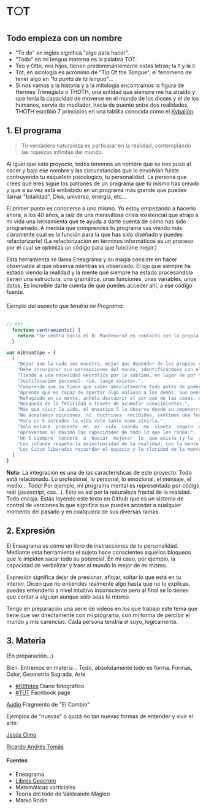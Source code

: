# T:full_moon:T

## Todo empieza con un nombre
- "To do" en inglés significa "algo para hacer".
- "Todo" en mi lengua materna es la palabra TOT.
- Teo y Otto, mis hijos, tienen predominantemente estas letras; la `T` y la `O`
- Tot, en sicología es acrónimo de "Tip Of the Tongue", el fenómeno de tener algo en *"la punta de la lengua"*...
- Si nos vamos a la historia y a la mitología encontramos la figura de Hermes Trimegisto o THOTH, una entidad que siempre me ha atraído y que tenía la capacidad de moverse en el mundo de los dioses y el de los humanos, servía de mediador, hacía de puente entre dos realidades. THOTH escribió 7 principios en una tablilla conocida como el [Kybalión](http://www.caminosalser.com/i674-el-kybalion-los-7-secretos/).

## 1. El programa

  > Tu verdadera  naturaleza es participar en la  realidad, contemplando las riquezas  infinitas del mundo.

Al igual que este proyecto, todos tenemos un nombre que se nos puso al nacer y bajo ese nombre y las circunstancias que lo envolvían fuiste contruyendo tu esqueleto psicologico, tu personalidad. La persona que crees que eres sigue los patrones de un programa que tú mismo has creado y que a su vez está embebido en un programa más grande que puedes llamar "totalidad", Dios, universo, energía, etc...

El primer punto es conocerse a uno mismo. Yo estoy empezando a hacerlo ahora, a los 40 años, a raiz de una maravillosa crisis existencial que atrajo a mi vida una herramienta que te ayuda a darte cuenta de cómo has sido programado. A medida que comprendes tu programa vas viendo más claramente cual es la función para la que has sido diseñado y puedes refactorizarte! (La refactorización en términos informáticos es un proceso por el cual se optimiza un código para que funcione mejor.)

Esta herramienta se llama Eneagrama y su magia consiste en hacer observable al que observa mientras es observado. El ojo que siempre ha estado viendo la realidad y la mente que siempre ha estado procesandola tienen una estructura, una gramática, unas funciones, unas variables, unos datos. Es increíble darte cuenta de que puedes acceder ahí, a ese código fuente.

###### Ejemplo del aspecto que tendría mi Programa:

```javascript
// t0t
  function centramiento() {
    return "Se centra hacia el 8: Mantenerse en contacto con la propia corporeidad y encauzar las energías hacia la acción."
  }

var miEneatipo = {
  [
    "Dejar que la vida sea maestra, mejor que depender de los propios esquemas mentales de referencia.",
    "Debe incorporar sus percepciones del mundo, identificándose con ellas en vez de observarlas tan sólo. No identificarse sólo con sus pensamientos, sino también con los objetos de los mismos.",
    "Tiende a una necesidad neurótica por lo sublime, en lugar de por lo que hay, y una pasión por el conocimiento hermético.",
    "Justificación personal: «sé, luego existo».",
    "Comprende que no tiene que saber absolutamente todo antes de poder actuar: se aprende más actuando, siendo capaz de resolver problemas en la medida que surjan.",
    "Aprende que es capaz de aportar algo valioso a los demás. Sus pensamientos adquieren expresión a través de la acción y el liderazgo. Muestra a los demás cómo hacer lo que sólo él sabe hacer. El valor práctico de sus ideas es incalculable.",
    "Refugiado en su mente, anhela descubrir el por qué de las cosas, entendiendo cómo funciona el mundo en general y cualquier cosa en particular. Siempre está investigando, haciendo preguntas y ahondando en diversos temas.",
    "Búsqueda de la felicidad a través de acumular conocimientos.",
    "Más que vivir la vida, el eneatipo 5 la observa desde su impenetrable refugio, protegiendo exageradamente la pureza de su mundo interno.",
    "No aceptamos opiniones  ni  doctrinas  recibidas, sentimos una fuerte necesidad de examinar por nosotros mismos la verdad de todas las suposiciones.",
    "Para un 5 entender la vida vale tanto como vivirla.",
    "Sólo estaré  presente  en  mi  vida  cuando  me  sienta  seguro  y  capaz  de enfrentar al mundo. Cuando  comprenda  y  domine  totalmente todo  lo  que  necesite  saber  en  la  vida;  entonces estaré presente.",
    "Aprovechan al máximo las capacidades de todo lo que les rodea.",
    "Un 5 siempre  tenderá  a  buscar  mejorar  lo  que existe (y le  gusta) para que se mantenga.",
    "Les infunde respeto la majestuosidad de la realidad, con la mente clara y confiando en el Universo. Einstein dijo una vez: «La única pregunta que vale la pena hacer es: "¿Es amigo el Universo"?». Los Cinco liberados tienen una respuesta a esa pregunta. Están embelesados por lo que ven, no asustados de muerte, y se convierten en verdaderos visionarios, capaces de producir cambios revolucionarios en su campo de actividad.",
    "Los Cinco liberados recuerdan el espacio y la claridad de la mente divina, lo que los budistas llaman Sunyata o «el vacío brillante», la silenciosa e ininterrumpida vastedad de la que surge todo, incluidos el conocimiento y la creatividad. Anhelan volver a experimentar el vacío porque en otro tiempo fue su hogar, como fue (según la perspectiva budista) el origen de todos y de todo lo que existe en el mundo. Pero es preciso entender bien ese anhelo por volver al vacío, porque no es el vacío del olvido, sino el «vacío» de un vaso de agua pura o el de un cielo azul perfecto: todo lo demás es posible gracias a su vacío."
  ]
}
```
**Nota:** La integración es una de las características de este proyecto. Todo está relacionado. Lo profesional, lo personal, lo emocional, el mensaje, el medio... Todo! Por ejemplo, mi programa mental es representado por código real (javascript, css...). Esto es así por la naturaleza fractal de la realidad. Todo encaja. Estás leyendo este texto en Github que es un sistema de control de versiones lo que significa que puedes acceder a cualquier momento del pasado y en cualquiera de sus diversas ramas.

## 2. Expresión
El Eneagrama es como un libro de instrucciones de tu personalidad. Mediante esta herramienta el sujeto hace conscientes aquellos bloqueos que le impiden sacar todo su potencial. En mi caso, por ejemplo, la capacidad de verbalizar y traer al mundo lo mejor de mí mismo.

Expresión significa dejar de presionar, aflojar, soltar lo que está en tu interior. Dicen que no entiendes realmente algo hasta que no lo explicas, puedes entenderlo a nivel intuitivo inconsciente pero al final se lo tienes que contar a alguien aunque sólo seas tú mismo.

Tengo en preparación una serie de videos en los que trabajo este tema que tiene que ver directamente con mi programa, con mi forma de percibir el mundo y mis carencias. Cada persona tendría el suyo, logicamente.

## 3. Materia
(En preparación...)

Bien. Entremos en materia... Todo, absolutamente todo es forma.
Formas, Color, Geometría Sagrada, Arte

- [#t0tfotos](http://www.tumblr.com/t0tfotos) Diario fotográfico
- [#TOT](https://www.facebook.com/T0T-156415467869146/) Facebook page

[Audio](http://www.ivoox.com/player_ek_1435142_2_1.html?data=kpmgl5aYdo6ZmKiakpaJd6KnlZKSmaiRdY6ZmKiakpKJe6ShkZKSmaiRitPVyNLS0NnTb8XZjKrZjajFscPd0JKSmaiRuJHojoqkpZKU&) Fragmento de "El Cambio"

Ejemplos de "nuevas" o quizá no tan nuevas formas de entender y vivir el arte:

[Jesús Olmo](jesusolmo.com)

[Ricardo Andrés Tomás](flowpiano.es)


#### Fuentes
- Eneagrama
- [Libros Geocrom](http://martapovo.es/sus-libros/)
- Matemáticas vorticiales
- Teoría del todo de Valdeande Mágico
- Marko Rodin
